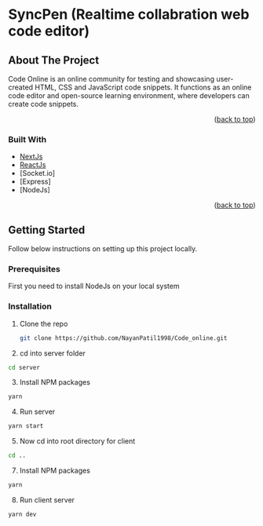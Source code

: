 
# SyncPen (Realtime collabration web code editor)

<!-- ABOUT THE PROJECT -->
## About The Project


Code Online is an online community for testing and showcasing user-created HTML, CSS and JavaScript code snippets. It functions as an online code editor and open-source learning environment, where developers can create code snippets.

<p align="right">(<a href="#top">back to top</a>)</p>



### Built With

* [NextJs](https://nextjs.org/)
* [ReactJs](https://reactjs.org/)
* [Socket.io]
* [Express]
* [NodeJs]

<p align="right">(<a href="#top">back to top</a>)</p>



<!-- GETTING STARTED -->
## Getting Started

Follow below instructions on setting up this project locally.

### Prerequisites

First you need to install NodeJs on your local system


### Installation

1. Clone the repo
   ```sh
   git clone https://github.com/NayanPatil1998/Code_online.git
   ```
2. cd into server folder
  ```sh
  cd server
  ```

3. Install NPM packages
  ```sh
  yarn 
   ```
4. Run server
  ```sh
  yarn start
   ```

5. Now cd into root directory for client
  ```sh
  cd ..
   ```
7. Install NPM packages
  ```sh
  yarn 
   ```
8. Run client server
  ```sh
  yarn dev
   ```
